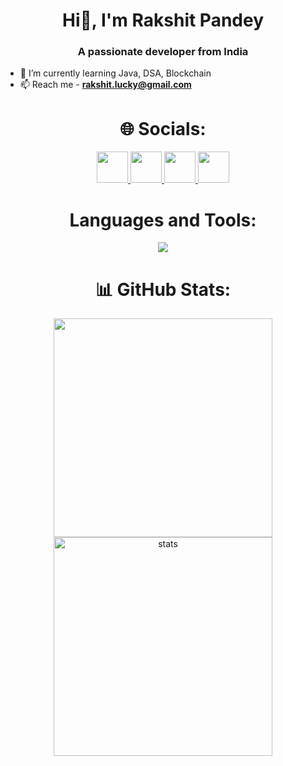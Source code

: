<h1 align="center">Hi👋, I'm Rakshit Pandey</h1>
<h3 align="center">A passionate developer from India</h3>

- 🌱 I’m currently learning Java, DSA, Blockchain
- 📫 Reach me - **rakshit.lucky@gmail.com**<br>

<h1 align="center">🌐 Socials:</h1>
<p align="center">
<a href="https://www.linkedin.com/in/rakshit-pandey-bb83a8216/">
    <img height="50" src="https://cdn2.iconfinder.com/data/icons/social-icon-3/512/social_style_3_in-306.png"/>
</a>
<a href="https://medium.com/@rakshit.pandey">
    <img height="50" src="https://www.vectorlogo.zone/logos/medium/medium-tile.svg"/>
<a href="https://twitter.com/rakshitpandey_">
    <img height="50" src="https://www.vectorlogo.zone/logos/twitter/twitter-official.svg"/>
</a>
<a href="https://instagram.com/rakshit.pandey_">
    <img height="50" src="https://www.vectorlogo.zone/logos/instagram/instagram-icon.svg"/>
</a>
</p>


<h1 align="center">Languages and Tools:</h1>
<p align="center">
<img src="https://skillicons.dev/icons?i=java,solidity,html,css,js,bootstrap,vscode,git,github" >
</p>

<h1 align="center">📊 GitHub Stats:</h1>
<div align='center' width="6rem">
    <img  width="350px" src= "https://github-readme-stats.vercel.app/api/top-langs/?username=rakshit1104&theme=jolly&layout=compact&langs_count=10&hide=html"/>
<!--     <img  width="300px" height="150px" src="https://github-readme-stats.vercel.app/api?username=rakshit1104&theme=jolly&show_icons=true"/> -->
    <img  width="350px"   src="https://github-readme-streak-stats.herokuapp.com?user=rakshit1104&theme=jolly&border_radius=5" alt= "stats"/>
</div>
